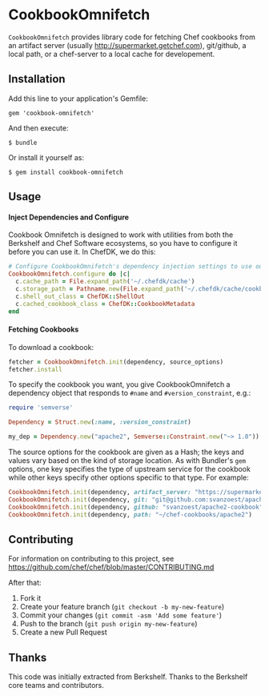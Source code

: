 # CookbookOmnifetch

`CookbookOmnifetch` provides library code for fetching Chef cookbooks
from an artifact server (usually http://supermarket.getchef.com),
git/github, a local path, or a chef-server to a local cache for
developement.

## Installation

Add this line to your application's Gemfile:

    gem 'cookbook-omnifetch'

And then execute:

    $ bundle

Or install it yourself as:

    $ gem install cookbook-omnifetch

## Usage

#### Inject Dependencies and Configure

Cookbook Omnifetch is designed to work with utilities from both the
Berkshelf and Chef Software ecosystems, so you have to configure it
before you can use it. In ChefDK, we do this:

```ruby
# Configure CookbookOmnifetch's dependency injection settings to use our classes and config.
CookbookOmnifetch.configure do |c|
  c.cache_path = File.expand_path('~/.chefdk/cache')
  c.storage_path = Pathname.new(File.expand_path('~/.chefdk/cache/cookbooks'))
  c.shell_out_class = ChefDK::ShellOut
  c.cached_cookbook_class = ChefDK::CookbookMetadata
end
```

#### Fetching Cookbooks

To download a cookbook:

```ruby
fetcher = CookbookOmnifetch.init(dependency, source_options)
fetcher.install
```

To specify the cookbook you want, you give CookbookOmnifetch a
dependency object that responds to `#name` and `#version_constraint`,
e.g.:

```ruby
require 'semverse'

Dependency = Struct.new(:name, :version_constraint)

my_dep = Dependency.new("apache2", Semverse::Constraint.new("~> 1.0"))
```

The source options for the cookbook are given as a Hash; the keys and
values vary based on the kind of storage location. As with Bundler's
`gem` options, one key specifies the type of upstream service for the
cookbook while other keys specify other options specific to that type.
For example:

```ruby
CookbookOmnifetch.init(dependency, artifact_server: "https://supermarket.chef.io/api/v1/cookbooks/apache2/versions/3.0.1/download")
CookbookOmnifetch.init(dependency, git: "git@github.com:svanzoest/apache2-cookbook.git", tag: "v3.0.1")
CookbookOmnifetch.init(dependency, github: "svanzoest/apache2-cookbook", tag: "v3.0.1")
CookbookOmnifetch.init(dependency, path: "~/chef-cookbooks/apache2")
```

## Contributing

For information on contributing to this project, see https://github.com/chef/chef/blob/master/CONTRIBUTING.md

After that:

1. Fork it
2. Create your feature branch (`git checkout -b my-new-feature`)
3. Commit your changes (`git commit -asm 'Add some feature'`)
4. Push to the branch (`git push origin my-new-feature`)
5. Create a new Pull Request

## Thanks

This code was initially extracted from Berkshelf. Thanks to the
Berkshelf core teams and contributors.

